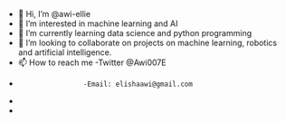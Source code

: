 - 👋 Hi, I’m @awi-ellie
- 👀 I’m interested in machine learning and AI
- 🌱 I’m currently learning data science and python programming
- 💞️ I’m looking to collaborate on projects on machine learning, robotics and artificial intelligence.
- 📫 How to reach me -Twitter @Awi007E
-                     -Email: elishaawi@gmail.com
- 
- 

<!---
awi-ellie/awi-ellie is a ✨ special ✨ repository because its `README.md` (this file) appears on your GitHub profile.
You can click the Preview link to take a look at your changes.
--->

